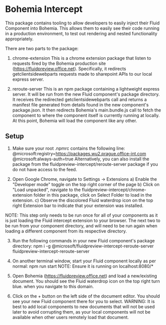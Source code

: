 # Bohemia Intercept

This package contains tooling to allow developers to easily inject their Fluid Component into Bohemia.
This allows them to easily see their code running in a production environment, to test out rendering and nested functionality appropriately.

There are two parts to the package:

1) chrome-extension
This is a chrome extension package that listen to requests fired by the Bohemia production site (https://fluidpreview.office.net). Specifically, it redirects getclientsidewebparts requests made to sharepoint APIs to our local express server.

2) reroute-server
This is an npm package containing a lightweight express server. It will be run from the new Fluid component's package directory. It receives the redirected getclientsidewebparts call and returns a manifest file generated from details found in the new component's package.json. It then redirects Bohemia's main.bundle.js call to fetch the component to where the component itself is currently running at locally. At this point, Bohemia will load the component like any other.

## Setup

1) Make sure your root .npmrc contains the following line:
@microsoft:registry=https://packages.wu2.prague.office-int.com
@microsoft:always-auth=true
Alternatively, you can also install the package from the fluidpreview-intercept/reroute-server package if you do not have access to the feed.

2) Open Google Chrome, navigate to Settings -> Extensions
    a) Enable the "Developer mode" toggle on the top right corner of the page
    b) Click on "Load unpacked", navigate to the fluidpreview-intercept/chrome-extension folder in this package, click on Select Folder to load in the extension.
    c) Observe the discolored Fluid waterdrop icon on the top right Extension bar to indicate that your extension was installed.

NOTE: This step only needs to be run once for all of your components as it is just loading the Fluid intercept extension to your browser. The next two to be run from your component directory, and will need to be run again when loading a different component from its respective directory.

3) Run the following commands in your new Fluid component's package directory:
npm i -g @microsoft/fluidpreview-intercept-reroute-server
fluidpreview-intercept-reroute-server

4) On another terminal window, start your Fluid component locally as per normal:
npm run start
NOTE: Ensure it is running on localhost:8080/*

5) Open Bohemia (https://fluidpreview.office.net) and load a new/existing document. You should see the Fluid waterdrop icon on the top right turn blue. when you navigate to this domain.

6) Click on the + button on the left side of the document editor. You should see your new Fluid component there for you to select.
WARNING: It is best to add local components to new documents that will not be used later to avoid corrupting them, as your local components will not be available when other users remotely load that document.
